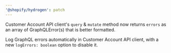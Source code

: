 ```yaml
---
'@shopify/hydrogen': patch
---
```


Customer Account API client's `query` & `mutate` method now returns `errors` as an array of GraphQLError(s) that is better formatted.

Log GraphQL errors automatically in Customer Account API client, with a new `logErrors: boolean` option to disable it.
